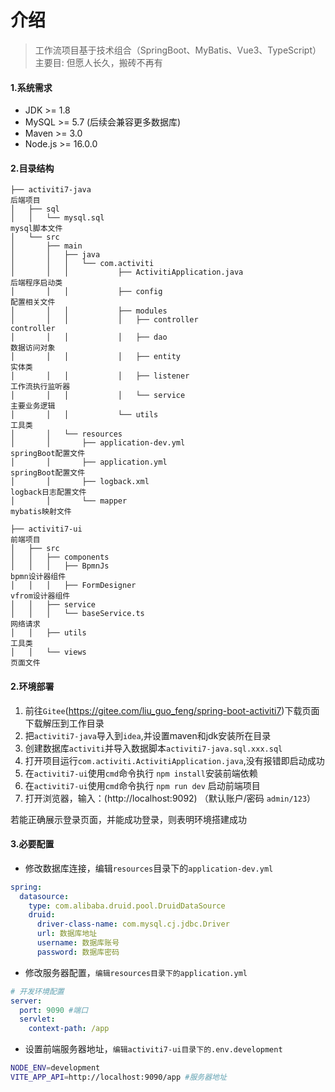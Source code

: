 # 介绍

> 工作流项目基于技术组合（SpringBoot、MyBatis、Vue3、TypeScript）主要目: 但愿人长久，搬砖不再有

#### 1.系统需求

- JDK >= 1.8
- MySQL >= 5.7 (后续会兼容更多数据库)
- Maven >= 3.0
- Node.js >= 16.0.0



#### 2.目录结构

```
├── activiti7-java																	后端项目
│   ├── sql
│   │   └── mysql.sql																mysql脚本文件
│   └── src
│       ├── main
│       │   ├── java
│       │   │   └── com.activiti
│       │   │           ├── ActivitiApplication.java								后端程序启动类
│       │   │           ├── config													配置相关文件
│       │   │           ├── modules
│       │   │           │   ├── controller											controller
│       │   │           │   ├── dao													数据访问对象
│       │   │           │   ├── entity												实体类
│       │   │           │   ├── listener											工作流执行监听器
│       │   │           │   └── service												主要业务逻辑
│       │   │           └── utils													工具类
│       │   └── resources
│       │       ├── application-dev.yml												springBoot配置文件
│       │       ├── application.yml													springBoot配置文件
│       │       ├── logback.xml														logback日志配置文件
│       │       └── mapper															mybatis映射文件

├── activiti7-ui																	前端项目
│   ├── src
│   │   ├── components
│   │   │   ├── BpmnJs																bpmn设计器组件
│   │   │   ├── FormDesigner														vfrom设计器组件
│   │   ├── service
│   │   │   └── baseService.ts														网络请求
│   │   ├── utils																	工具类
│   │   └── views																	页面文件
```



#### 2.环境部署

1. 前往`Gitee`(https://gitee.com/liu_guo_feng/spring-boot-activiti7)下载页面下载解压到工作目录
2. 把`activiti7-java`导入到`idea`,并设置maven和jdk安装所在目录
3. 创建数据库`activiti`并导入数据脚本`activiti7-java.sql.xxx.sql`
4. 打开项目运行`com.activiti.ActivitiApplication.java`,没有报错即启动成功
5. 在`activiti7-ui`使用`cmd`命令执行 `npm install`安装前端依赖
6. 在`activiti7-ui`使用`cmd`命令执行 `npm run dev` 启动前端项目
5. 打开浏览器，输入：(http://localhost:9092) （默认账户/密码 `admin/123`）

若能正确展示登录页面，并能成功登录，则表明环境搭建成功



#### 3.必要配置

- 修改数据库连接，编辑`resources`目录下的`application-dev.yml`

```yml
spring:
  datasource:
    type: com.alibaba.druid.pool.DruidDataSource
    druid:
      driver-class-name: com.mysql.cj.jdbc.Driver
      url: 数据库地址
      username: 数据库账号
      password: 数据库密码
```

- 修改服务器配置，`编辑resources目录下的application.yml`

```yml
# 开发环境配置
server:
  port: 9090 #端口
  servlet:
    context-path: /app
```

- 设置前端服务器地址，`编辑activiti7-ui目录下的.env.development`

```sh
NODE_ENV=development
VITE_APP_API=http://localhost:9090/app #服务器地址
```

